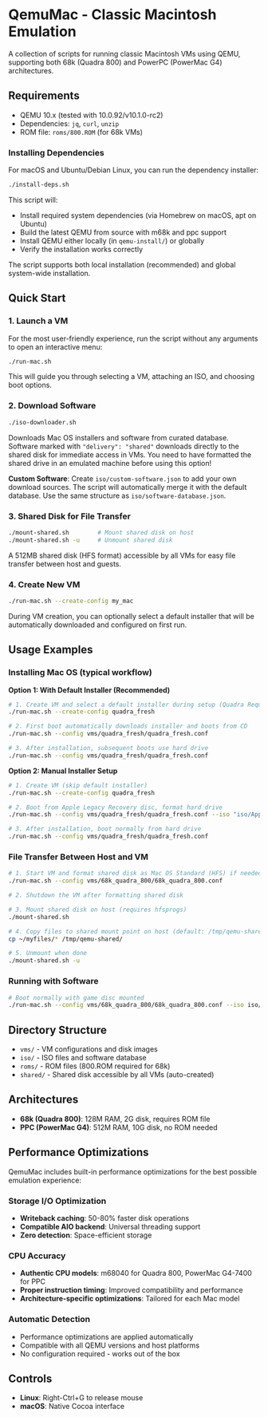 # QemuMac - Classic Macintosh Emulation

A collection of scripts for running classic Macintosh VMs using QEMU, supporting both 68k (Quadra 800) and PowerPC (PowerMac G4) architectures.

## Requirements

- QEMU 10.x (tested with 10.0.92/v10.1.0-rc2)
- Dependencies: `jq`, `curl`, `unzip`
- ROM file: `roms/800.ROM` (for 68k VMs)

### Installing Dependencies

For macOS and Ubuntu/Debian Linux, you can run the dependency installer:

```bash
./install-deps.sh
```

This script will:
- Install required system dependencies (via Homebrew on macOS, apt on Ubuntu)
- Build the latest QEMU from source with m68k and ppc support
- Install QEMU either locally (in `qemu-install/`) or globally
- Verify the installation works correctly

The script supports both local installation (recommended) and global system-wide installation.

## Quick Start

### 1. Launch a VM

For the most user-friendly experience, run the script without any arguments to open an interactive menu:

```bash
./run-mac.sh
```

This will guide you through selecting a VM, attaching an ISO, and choosing boot options.

### 2. Download Software
```bash
./iso-downloader.sh
```
Downloads Mac OS installers and software from curated database. Software marked with `"delivery": "shared"` downloads directly to the shared disk for immediate access in VMs. You need to have formatted the shared drive in an emulated machine before using this option!

**Custom Software**: Create `iso/custom-software.json` to add your own download sources. The script will automatically merge it with the default database. Use the same structure as `iso/software-database.json`.

### 3. Shared Disk for File Transfer
```bash
./mount-shared.sh        # Mount shared disk on host
./mount-shared.sh -u     # Unmount shared disk
```
A 512MB shared disk (HFS format) accessible by all VMs for easy file transfer between host and guests.

### 4. Create New VM
```bash
./run-mac.sh --create-config my_mac
```
During VM creation, you can optionally select a default installer that will be automatically downloaded and configured on first run.

## Usage Examples

### Installing Mac OS (typical workflow)

**Option 1: With Default Installer (Recommended)**
```bash
# 1. Create VM and select a default installer during setup (Quadra Requires Apple Legacy Software Recovery CD)
./run-mac.sh --create-config quadra_fresh

# 2. First boot automatically downloads installer and boots from CD
./run-mac.sh --config vms/quadra_fresh/quadra_fresh.conf

# 3. After installation, subsequent boots use hard drive
./run-mac.sh --config vms/quadra_fresh/quadra_fresh.conf
```

**Option 2: Manual Installer Setup**
```bash
# 1. Create VM (skip default installer)
./run-mac.sh --create-config quadra_fresh

# 2. Boot from Apple Legacy Recovery disc, format hard drive
./run-mac.sh --config vms/quadra_fresh/quadra_fresh.conf --iso "iso/Apple Legacy Recovery.iso" --boot-from-cd

# 3. After installation, boot normally from hard drive
./run-mac.sh --config vms/quadra_fresh/quadra_fresh.conf
```

### File Transfer Between Host and VM
```bash
# 1. Start VM and format shared disk as Mac OS Standard (HFS) if needed
./run-mac.sh --config vms/68k_quadra_800/68k_quadra_800.conf

# 2. Shutdown the VM after formatting shared disk

# 3. Mount shared disk on host (requires hfsprogs)
./mount-shared.sh

# 4. Copy files to shared mount point on host (default: /tmp/qemu-shared)
cp ~/myfiles/* /tmp/qemu-shared/

# 5. Unmount when done
./mount-shared.sh -u
```

### Running with Software
```bash
# Boot normally with game disc mounted
./run-mac.sh --config vms/68k_quadra_800/68k_quadra_800.conf --iso iso/Marathon.iso
```

## Directory Structure

- `vms/` - VM configurations and disk images
- `iso/` - ISO files and software database
- `roms/` - ROM files (800.ROM required for 68k)
- `shared/` - Shared disk accessible by all VMs (auto-created)

## Architectures

- **68k (Quadra 800)**: 128M RAM, 2G disk, requires ROM file
- **PPC (PowerMac G4)**: 512M RAM, 10G disk, no ROM needed

## Performance Optimizations

QemuMac includes built-in performance optimizations for the best possible emulation experience:

### Storage I/O Optimization
- **Writeback caching**: 50-80% faster disk operations
- **Compatible AIO backend**: Universal threading support
- **Zero detection**: Space-efficient storage

### CPU Accuracy
- **Authentic CPU models**: m68040 for Quadra 800, PowerMac G4-7400 for PPC
- **Proper instruction timing**: Improved compatibility and performance
- **Architecture-specific optimizations**: Tailored for each Mac model

### Automatic Detection
- Performance optimizations are applied automatically
- Compatible with all QEMU versions and host platforms
- No configuration required - works out of the box

## Controls

- **Linux**: Right-Ctrl+G to release mouse
- **macOS**: Native Cocoa interface